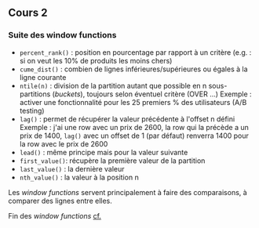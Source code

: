 ## Cours 2

### Suite des window functions

- `percent_rank()` : position en pourcentage par rapport à un critère (e.g. : si on veut les 10% de produits les moins chers)
- `cume_dist()` : combien de lignes inférieures/supérieures ou égales à la ligne courante
- `ntile(n)` : division de la partition autant que possible en n sous-partitions (*buckets*), toujours selon éventuel critère (OVER ...)
Exemple : activer une fonctionnalité pour les 25 premiers % des utilisateurs (A/B testing)
- `lag()` : permet de récupérer la valeur précédente à l'offset n défini
Exemple : j'ai une row avec un prix de 2600, la row qui la précède a un prix de 1400, `lag()` avec un offset de 1 (par défaut) renverra 1400 pour la row avec le prix de 2600
- `lead()` : même principe mais pour la valeur suivante
- `first_value()`: récupère la première valeur de la partition
- `last_value()` : la dernière valeur
- `nth_value()` : la valeur à la position n

Les *window functions* servent principalement à faire des comparaisons, à comparer des lignes entre elles.

Fin des *window functions* [cf.](https://www.postgresql.org/docs/current/functions-window.html)